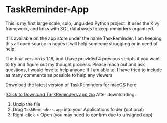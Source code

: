 # TaskReminder-App
This is my first large scale, solo, unguided Python project. It uses the Kivy framework, and links with SQL databases to keep reminders organized.

It is available on the app store under the name TaskReminder. I am keeping this all open source in hopes it will help someone struggling or in need of help. 

The final version is 1.18, and I have provided 4 previous scripts if you want to try and figure out my thought process. Please reach out and ask questions, I would love to help anyone if I am able to. I have tried to include as many comments as possible to help any viewers.


Download the latest version of TaskReminders for macOS here:

[[Click to Download TaskReminders.app.zip](https://github.com/atimmeny27/TaskReminder-App/releases/latest/download/TaskReminders.app.zip)
After downloading:

1. Unzip the file
2. Drag `TaskReminders.app` into your Applications folder (optional)
3. Right-click > Open (you may need to confirm due to unsigned app)
